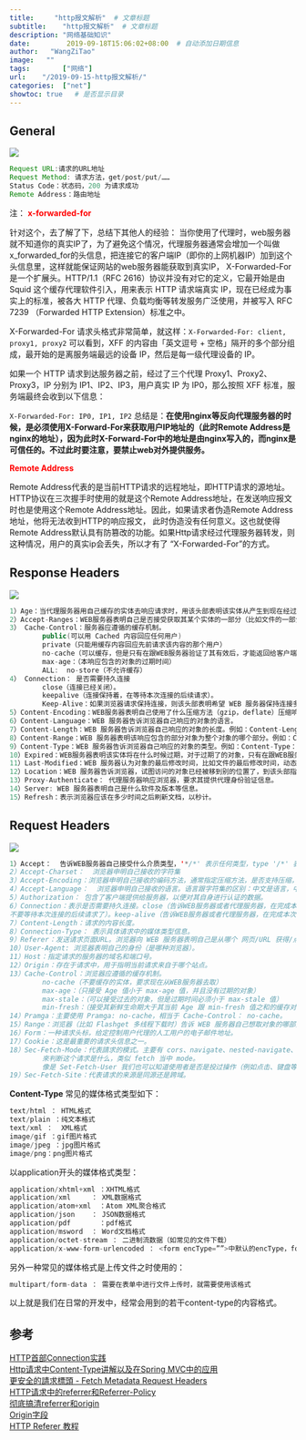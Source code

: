 ```yaml
---
title:     "http报文解析"  # 文章标题
subtitle:    "http报文解析"  # 文章标题
description: "网络基础知识"
date:         2019-09-18T15:06:02+08:00  # 自动添加日期信息
author:   "WangZiTao"
image:   ""
tags:        ["网络"]
url:    "/2019-09-15-http报文解析/"
categories:  ["net"]
showtoc: true   # 是否显示目录
---
```


## General

![](https://wangzitao-blog.oss-cn-hangzhou.aliyuncs.com/19/09/18/1.png)

```java
Request URL:请求的URL地址
Request Method: 请求方法，get/post/put/……
Status Code：状态码，200 为请求成功
Remote Address：路由地址
```
注： 
**<font color = "red">x-forwarded-for</font>**

针对这个，去了解了下，总结下其他人的经验：
当你使用了代理时，web服务器就不知道你的真实IP了，为了避免这个情况，代理服务器通常会增加一个叫做x_forwarded_for的头信息，把连接它的客户端IP（即你的上网机器IP）加到这个头信息里，这样就能保证网站的web服务器能获取到真实IP，
X-Forwarded-For 是一个扩展头。HTTP/1.1（RFC 2616）协议并没有对它的定义，它最开始是由 Squid 这个缓存代理软件引入，用来表示 HTTP 请求端真实 IP，现在已经成为事实上的标准，被各大 HTTP 代理、负载均衡等转发服务广泛使用，并被写入 RFC 7239 （Forwarded HTTP Extension）标准之中。

X-Forwarded-For 请求头格式非常简单，就这样：``X-Forwarded-For: client, proxy1, proxy2``
可以看到，XFF 的内容由「英文逗号 + 空格」隔开的多个部分组成，最开始的是离服务端最远的设备 IP，然后是每一级代理设备的 IP。

如果一个 HTTP 请求到达服务器之前，经过了三个代理 Proxy1、Proxy2、Proxy3，IP 分别为 IP1、IP2、IP3，用户真实 IP 为 IP0，那么按照 XFF 标准，服务端最终会收到以下信息：

``X-Forwarded-For: IP0, IP1, IP2``
总结是：**在使用nginx等反向代理服务器的时候，是必须使用X-Forward-For来获取用户IP地址的（此时Remote Address是nginx的地址），因为此时X-Forward-For中的地址是由nginx写入的，而nginx是可信任的。不过此时要注意，要禁止web对外提供服务。**

 **<font color = "red">Remote Address</font>** 

Remote Address代表的是当前HTTP请求的远程地址，即HTTP请求的源地址。HTTP协议在三次握手时使用的就是这个Remote Address地址，在发送响应报文时也是使用这个Remote Address地址。因此，如果请求者伪造Remote Address地址，他将无法收到HTTP的响应报文，
此时伪造没有任何意义。这也就使得Remote Address默认具有防篡改的功能。如果Http请求经过代理服务器转发，则这种情况，用户的真实ip会丢失，所以才有了 “X-Forwarded-For”的方式。

## Response Headers

![](https://wangzitao-blog.oss-cn-hangzhou.aliyuncs.com/19/09/18/2.png)

```java
1）Age：当代理服务器用自己缓存的实体去响应请求时，用该头部表明该实体从产生到现在经过多长时间了。
2）Accept-Ranges：WEB服务器表明自己是否接受获取其某个实体的一部分（比如文件的一部分）的请求。bytes：表示接受，none：表示不接受。
3） Cache-Control：服务器应遵循的缓存机制。
        public(可以用 Cached 内容回应任何用户)
        private（只能用缓存内容回应先前请求该内容的那个用户）
        no-cache（可以缓存，但是只有在跟WEB服务器验证了其有效后，才能返回给客户端） 
        max-age：（本响应包含的对象的过期时间）  
        ALL:  no-store（不允许缓存）  
4） Connection： 是否需要持久连接
        close（连接已经关闭）。
        keepalive（连接保持着，在等待本次连接的后续请求）。
        Keep-Alive：如果浏览器请求保持连接，则该头部表明希望 WEB 服务器保持连接多长时间（秒）。例如：Keep-Alive：300
5）Content-Encoding：WEB服务器表明自己使用了什么压缩方法（gzip，deflate）压缩响应中的对象。 例如：Content-Encoding：gzip 
6）Content-Language：WEB 服务器告诉浏览器自己响应的对象的语言。
7）Content-Length：WEB 服务器告诉浏览器自己响应的对象的长度。例如：Content-Length: 26012
8）Content-Range：WEB 服务器表明该响应包含的部分对象为整个对象的哪个部分。例如：Content-Range: bytes 21010-47021/47022
9）Content-Type：WEB 服务器告诉浏览器自己响应的对象的类型。例如：Content-Type：application/xml
10）Expired：WEB服务器表明该实体将在什么时候过期，对于过期了的对象，只有在跟WEB服务器验证了其有效性后，才能用来响应客户请求。
11）Last-Modified：WEB 服务器认为对象的最后修改时间，比如文件的最后修改时间，动态页面的最后产生时间等等。
12）Location：WEB 服务器告诉浏览器，试图访问的对象已经被移到别的位置了，到该头部指定的位置去取。
13）Proxy-Authenticate： 代理服务器响应浏览器，要求其提供代理身份验证信息。
14）Server: WEB 服务器表明自己是什么软件及版本等信息。
15）Refresh：表示浏览器应该在多少时间之后刷新文档，以秒计。

```

## Request Headers

![](https://wangzitao-blog.oss-cn-hangzhou.aliyuncs.com/19/09/18/3.png)

```java
1）Accept：  告诉WEB服务器自己接受什么介质类型，'*/*' 表示任何类型，type '/*' 表示该类型下的所有子类型；
2）Accept-Charset：  浏览器申明自己接收的字符集
3）Accept-Encoding：浏览器申明自己接收的编码方法，通常指定压缩方法，是否支持压缩，支持什么压缩方法  （gzip，deflate）
4）Accept-Language：  浏览器申明自己接收的语言。语言跟字符集的区别：中文是语言，中文有多种字符集，比如big5，gb2312，gbk等等。
5）Authorization： 包含了客户端提供给服务器，以便对其自身进行认证的数据。
6）Connection：表示是否需要持久连接。close（告诉WEB服务器或者代理服务器，在完成本次请求的响应后，断开连接，
不要等待本次连接的后续请求了）。keep-alive（告诉WEB服务器或者代理服务器，在完成本次请求的响应后，保持连接，等待本次连接的后续请求）。
7）Content-Length：请求的内容长度。
8）Connection-Type： 表示具体请求中的媒体类型信息。
9）Referer：发送请求页面URL。浏览器向 WEB 服务器表明自己是从哪个 网页/URL 获得/点击 当前请求中的网址/URL。
10）User-Agent: 浏览器表明自己的身份（是哪种浏览器）。
11）Host：指定请求的服务器的域名和端口号。
12）Origin：存在于请求中，用于指明当前请求来自于哪个站点。
13）Cache-Control：浏览器应遵循的缓存机制。
        no-cache（不要缓存的实体，要求现在从WEB服务器去取）
        max-age：（只接受 Age 值小于 max-age 值，并且没有过期的对象） 
        max-stale：（可以接受过去的对象，但是过期时间必须小于 max-stale 值）  
        min-fresh：（接受其新鲜生命期大于其当前 Age 跟 min-fresh 值之和的缓存对象）
14）Pramga：主要使用 Pramga: no-cache，相当于 Cache-Control： no-cache。
15）Range：浏览器（比如 Flashget 多线程下载时）告诉 WEB 服务器自己想取对象的哪部分。
16）Form：一种请求头标，给定控制用户代理的人工用户的电子邮件地址。
17）Cookie：这是最重要的请求头信息之一。
18）Sec-Fetch-Mode：代表請求的模式。主要有 cors、navigate、nested-navigate、no-cors 等等。
        來判断这个请求是什么，类似 fetch 当中 mode。
        像是 Set-Fetch-User 我们也可以知道使用者是否是投过操作（例如点击、键盘等等）來发出請求的
19）Sec-Fetch-Site：代表请求的来源是同源还是跨域。

```
**Content-Type**
 常见的媒体格式类型如下：

```java
text/html ： HTML格式
text/plain ：纯文本格式     
text/xml ：  XML格式
image/gif ：gif图片格式   
image/jpeg ：jpg图片格式
image/png：png图片格式
```
以application开头的媒体格式类型：

```java
application/xhtml+xml ：XHTML格式
application/xml     ： XML数据格式
application/atom+xml  ：Atom XML聚合格式   
application/json    ： JSON数据格式
application/pdf       ：pdf格式 
application/msword  ： Word文档格式
application/octet-stream ： 二进制流数据（如常见的文件下载）
application/x-www-form-urlencoded ： <form encType=””>中默认的encType，form表单数据被编码为key/value格式发送到服务器（表单默认的提交数据的格式）
```

另外一种常见的媒体格式是上传文件之时使用的：

```java
multipart/form-data ： 需要在表单中进行文件上传时，就需要使用该格式
```
以上就是我们在日常的开发中，经常会用到的若干content-type的内容格式。
   

    
## 参考

[HTTP首部Connection实践](https://www.jianshu.com/p/eba76cfc0424)</br>
[Http请求中Content-Type讲解以及在Spring MVC中的应用](https://www.cnblogs.com/jimcsharp/p/8043410.html)</br>
[更安全的請求標頭 - Fetch Metadata Request Headers](https://blog.kalan.dev/fetch-metadata-request-headers/)</br>
[HTTP请求中的referrer和Referrer-Policy](https://juejin.im/post/5cd81b59518825686a06fd05)</br>
[彻底搞清referrer和origin](https://blog.csdn.net/zdavb/article/details/51161130)</br>
[Origin字段](https://blog.csdn.net/phpfenghuo/article/details/50527768)</br>
[HTTP Referer 教程](http://www.ruanyifeng.com/blog/2019/06/http-referer.html)</br>